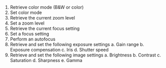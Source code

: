 1. Retrieve color mode (B&W or color)
2. Set color mode
3. Retrieve the current zoom level
4. Set a zoom level
5. Retrieve the current focus setting
6. Set a focus setting
7. Perform an autofocus
8. Retrieve and set the following exposure settings
    a. Gain range
    b. Exposure compensation
    c. Iris
    d. Shutter speed
9. Retrieve and set the following image settings
    a. Brightness
    b. Contrast
    c. Saturation
    d. Sharpness
    e. Gamma